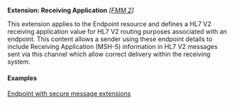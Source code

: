 **Extension: Receiving Application** *[[FMM 2](guidance.html)]*

This extension applies to the Endpoint resource and defines a HL7 V2 receiving application value for HL7 V2 routing purposes associated with an endpoint. This content allows a sender using these endpoint details to include Receiving Application (MSH-5) information in HL7 V2 messages sent via this channel which allow correct delivery within the receiving system.

#### Examples

[Endpoint with secure message extensions](Endpoint-example0.html)
